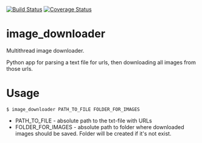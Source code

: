 [![Build Status](https://travis-ci.org/iamantony/image_downloader.svg?branch=master)](https://travis-ci.org/iamantony/image_downloader)  [![Coverage Status](https://coveralls.io/repos/iamantony/image_downloader/badge.png)](https://coveralls.io/r/iamantony/image_downloader)

image_downloader
========================

Multithread image downloader.

Python app for parsing a text file for urls, then downloading all images from those urls.

Usage
=======================

    $ image_downloader PATH_TO_FILE FOLDER_FOR_IMAGES

* PATH_TO_FILE - absolute path to the txt-file with URLs
* FOLDER_FOR_IMAGES - absolute path to folder where downloaded images should be saved.
Folder will be created if it's not exist.

